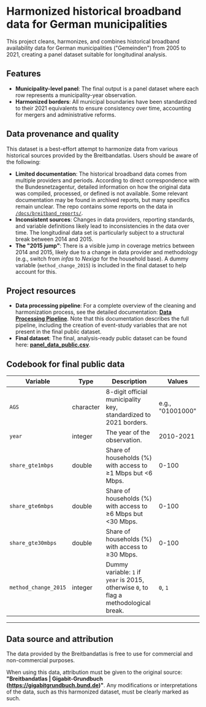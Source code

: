 # Harmonized historical broadband data for German municipalities

This project cleans, harmonizes, and combines historical broadband availability data for German municipalities ("Gemeinden") from 2005 to 2021, creating a panel dataset suitable for longitudinal analysis.

## Features

- **Municipality-level panel**: The final output is a panel dataset where each row represents a municipality-year observation.
- **Harmonized borders**: All municipal boundaries have been standardized to their 2021 equivalents to ensure consistency over time, accounting for mergers and administrative reforms.

## Data provenance and quality

This dataset is a best-effort attempt to harmonize data from various historical sources provided by the Breitbandatlas. Users should be aware of the following:

- **Limited documentation**: The historical broadband data comes from multiple providers and periods. According to direct correspondence with the Bundesnetzagentur, detailed information on how the original data was compiled, processed, or defined is not available. Some relevant documentation may be found in archived reports, but many specifics remain unclear. The repo contains some reports on the data in [`/docs/breitband_reports/`](./docs/breitband_reports/).
- **Inconsistent sources**: Changes in data providers, reporting standards, and variable definitions likely lead to inconsistencies in the data over time. The longitudinal data set is particularly subject to a structural break between 2014 and 2015.
- **The "2015 jump"**: There is a visible jump in coverage metrics between 2014 and 2015, likely due to a change in data provider and methodology (e.g., switch from *infas* to *Nexiga* for the household base). A dummy variable (`method_change_2015`) is included in the final dataset to help account for this.

## Project resources

- **Data processing pipeline**: For a complete overview of the cleaning and harmonization process, see the detailed documentation: **[Data Processing Pipeline](./docs/data_processing_pipeline.md)**. Note that this documentation describes the full pipeline, including the creation of event-study variables that are not present in the final public dataset.
- **Final dataset**: The final, analysis-ready public dataset can be found here: **[panel_data_public.csv](./output/panel_data_public.csv)**.

## Codebook for final public data

| Variable             | Type      | Description                                                                                                                   | Values                                                                |
| -------------------- | --------- | ----------------------------------------------------------------------------------------------------------------------------- | --------------------------------------------------------------------- |
| `AGS`                | character | 8-digit official municipality key, standardized to 2021 borders.                                                              | e.g., "01001000"                                                      |
| `year`               | integer   | The year of the observation.                                                                                                  | 2010-2021                                                             |
| `share_gte1mbps`     | double    | Share of households (%) with access to ≥1 Mbps but <6 Mbps.                                                                   | 0-100                                                                 |
| `share_gte6mbps`     | double    | Share of households (%) with access to ≥6 Mbps but <30 Mbps.                                                                  | 0-100                                                                 |
| `share_gte30mbps`    | double    | Share of households (%) with access to ≥30 Mbps.                                                                              | 0-100                                                                 |
| `method_change_2015` | integer   | Dummy variable: `1` if `year` is 2015, otherwise `0`, to flag a methodological break.                                         | `0`, `1`                                                              |

---

## Data source and attribution

The data provided by the Breitbandatlas is free to use for commercial and non-commercial purposes.

When using this data, attribution must be given to the original source: **"Breitbandatlas | Gigabit-Grundbuch (<https://gigabitgrundbuch.bund.de>)"**. Any modifications or interpretations of the data, such as this harmonized dataset, must be clearly marked as such.

